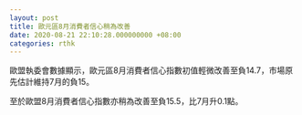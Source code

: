```yaml
---
layout: post
title: 歐元區8月消費者信心稍為改善
date: 2020-08-21 22:10:28.000000000 +08:00
categories: rthk
---
```


歐盟執委會數據顯示，歐元區8月消費者信心指數初值輕微改善至負14.7，市場原先估計維持7月的負15。

至於歐盟8月消費者信心指數亦稍為改善至負15.5，比7月升0.1點。

